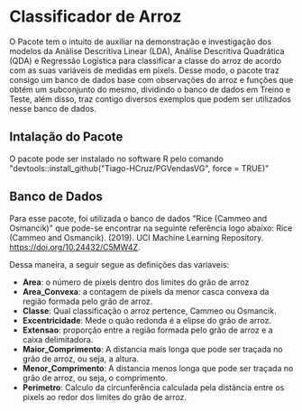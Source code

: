 # Classificador de Arroz

O Pacote tem o intuito de auxiliar na demonstração e investigação dos modelos da Análise Descritiva Linear (LDA), Análise Descritiva Quadrática (QDA) e Regressão Logística para classificar a classe do arroz de acordo com as suas variáveis de medidas em pixels. Desse modo, o pacote traz consigo um banco de dados base com observações do arroz e funções que obtém um subconjunto do mesmo, dividindo o banco de dados em Treino e Teste, além disso, traz contigo diversos exemplos que podem ser  utilizados nesse banco de dados.

## Intalação do Pacote
O pacote pode ser instalado no software R pelo comando "devtools::install_github("Tiago-HCruz/PGVendasVG", force = TRUE)"

## Banco de Dados
Para esse pacote, foi utilizada o banco de dados "Rice (Cammeo and Osmancik)" que pode-se encontrar na seguinte referência logo abaixo:
Rice (Cammeo and Osmancik). (2019). UCI Machine Learning Repository. https://doi.org/10.24432/C5MW4Z.

Dessa maneira, a seguir segue as definições das variaveis:
* **Area**: o número de pixels dentro dos limites do grão de arroz
* **Area_Convexa**:  a contagem de pixels da menor casca convexa da região formada pelo grão de arroz.
* **Classe**: Qual classificação o arroz pertence, Cammeo ou Osmancik.
* **Excentricidade**: Mede o quão redonda é a elipse do grão de arroz.
* **Extensao**: proporção entre a região formada pelo grão de arroz e a caixa delimitadora.
* **Maior_Comprimento**: A distancia mais longa que pode ser traçada no grão de arroz, ou seja, a altura.
* **Menor_Comprimento**: A distancia menos longa que pode ser traçada no grão de arroz, ou seja, o comprimento.
* **Perímetro**: Calculo da circunferência calculada pela distância entre os pixels ao redor dos limites do grão de arroz.
